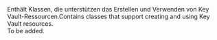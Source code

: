 <Namespace Name="Microsoft.Azure.Management.KeyVault">
  <Docs>
    <summary><span data-ttu-id="4a0c6-101">Enthält Klassen, die unterstützen das Erstellen und Verwenden von Key Vault-Ressourcen.</span><span class="sxs-lookup"><span data-stu-id="4a0c6-101">Contains classes that support creating and using Key Vault resources.</span></span></summary> 
    <remarks>To be added.</remarks>
  </Docs>
</Namespace>
